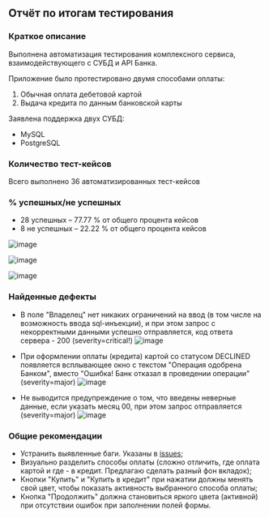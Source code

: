 ## Отчёт по итогам тестирования

### Краткое описание

Выполнена автоматизация тестирования комплексного сервиса, взаимодействующего с СУБД и API Банка.

Приложение было протестировано двумя способами оплаты:
1. Обычная оплата дебетовой картой
2. Выдача кредита по данным банковской карты

Заявлена поддержка двух СУБД:
* MySQL
* PostgreSQL


### Количество тест-кейсов
Всего выполнено 36 автоматизированных тест-кейсов

### % успешных/не успешных
* 28 успешных – 77.77 % от общего процента кейсов
* 8 не успешных – 22.22 % от общего процента кейсов
  
 ![image](https://github.com/user-attachments/assets/9f783851-aa3a-442c-adec-aa329c1e87b3)


![image](https://github.com/user-attachments/assets/e62177b7-2e18-406c-8e5e-a599d3c43608)

![image](https://github.com/user-attachments/assets/9886b6ed-b32c-4aee-a8e9-e766ae7c0ef4)



### Найденные дефекты

* В поле "Владелец" нет никаких ограничений на ввод (в том числе на возможность ввода sql-инъекции), и при этом запрос с некорректными данными успешно отправляется, код ответа сервера - 200 (severity=critical!)
  ![image](https://github.com/user-attachments/assets/a2b5492a-6366-4739-a36f-d2b939f5ffda)


* При оформлении оплаты (кредита) картой со статусом DECLINED появляется всплывающее окно с текстом "Операция одобрена Банком", вместо "Ошибка! Банк отказал в проведении операции" (severity=major)
  ![image](https://github.com/user-attachments/assets/24a97b84-7354-4496-b57f-acc1129d81b1)

* Не выводится предупреждение о том, что введены неверные данные, если указать месяц 00, при этом запрос отправляется (severity=major)
  ![image](https://github.com/user-attachments/assets/10d9eed8-dd60-4858-ad91-953a483a8b4e)


### Общие рекомендации
* Устранить выявленные баги. Указаны в [issues](https://github.com/Irina-Kalmykova/diploma/issues);
* Визуально разделить способы оплаты (сложно отличить, где оплата картой и где - в кредит. Предлагаю сделать разный фон вкладок);
* Кнопки "Купить" и "Купить в кредит" при нажатии должны менять свой цвет, чтобы показать активность выбранного способа оплаты;
* Кнопка "Продолжить" должна становиться яркого цвета (активной) при отсутствии ошибок при заполнении полей формы.